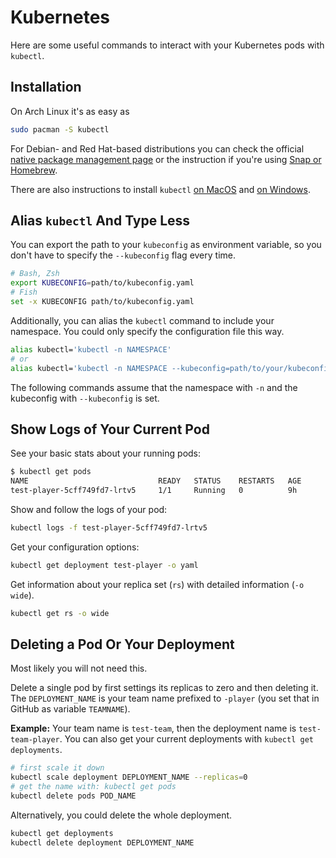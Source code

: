 # Kubernetes

Here are some useful commands to interact with your Kubernetes pods with `kubectl`.

## Installation

On Arch Linux it's as easy as 

```sh
sudo pacman -S kubectl
```

For Debian- and Red Hat-based distributions you can check the official [native package management page](https://kubernetes.io/docs/tasks/tools/install-kubectl-linux/#install-using-native-package-management)
or the instruction if you're using [Snap or Homebrew](https://kubernetes.io/docs/tasks/tools/install-kubectl-linux/#install-using-other-package-management).

There are also instructions to install `kubectl` [on MacOS](https://kubernetes.io/docs/tasks/tools/install-kubectl-macos/)
and [on Windows](https://kubernetes.io/docs/tasks/tools/install-kubectl-windows/).


## Alias `kubectl` And Type Less

You can export the path to your `kubeconfig` as environment variable,
so you don't have to specify the `--kubeconfig` flag every time.

```sh
# Bash, Zsh
export KUBECONFIG=path/to/kubeconfig.yaml
# Fish
set -x KUBECONFIG path/to/kubeconfig.yaml
```

Additionally, you can alias the `kubectl` command to include your namespace.
You could only specify the configuration file this way.

```sh
alias kubectl='kubectl -n NAMESPACE'
# or 
alias kubectl='kubectl -n NAMESPACE --kubeconfig=path/to/your/kubeconfig.yaml'
```

The following commands assume that the namespace with `-n` and the kubeconfig with `--kubeconfig` is set.

## Show Logs of Your Current Pod

See your basic stats about your running pods:

```sh
$ kubectl get pods
NAME                             READY   STATUS    RESTARTS   AGE
test-player-5cff749fd7-lrtv5     1/1     Running   0          9h
```

Show and follow the logs of your pod:

```sh
kubectl logs -f test-player-5cff749fd7-lrtv5
```

Get your configuration options:

```sh
kubectl get deployment test-player -o yaml
```

Get information about your replica set (`rs`) with detailed information (`-o wide`).

```sh
kubectl get rs -o wide
```

## Deleting a Pod Or Your Deployment

Most likely you will not need this.

Delete a single pod by first settings its replicas to zero and then deleting it.
The `DEPLOYMENT_NAME` is your team name prefixed to `-player` (you set that in GitHub as variable `TEAMNAME`).

**Example:**
Your team name is `test-team`, then the deployment name is `test-team-player`.
You can also get your current deployments with `kubectl get deployments`.

```sh
# first scale it down
kubectl scale deployment DEPLOYMENT_NAME --replicas=0
# get the name with: kubectl get pods
kubectl delete pods POD_NAME
```

Alternatively, you could delete the whole deployment.

```sh
kubectl get deployments
kubectl delete deployment DEPLOYMENT_NAME
```

